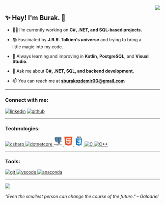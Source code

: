 <img style="float: right; margin-left: 20px;" src="https://i.giphy.com/media/v1.Y2lkPTc5MGI3NjExd2EzNG82aTlhbnZpbXQ4dnllcWp6aW94ZWJtYXJ3Yzl1aHc2ZmE4YSZlcD12MV9pbnRlcm5hbF9naWZfYnlfaWQmY3Q9Zw/M8M2m5EIX364HQCXJL/giphy.gif" height="230" />

<h2>✨ Hey! I'm Burak. 🌿</h2>

- 🧙‍♂️ I’m currently working on **C#, .NET, and SQL-based projects.**

- 📚 Fascinated by **J.R.R. Tolkien's universe** and trying to bring a little magic into my code.

- 🚀 Always learning and improving in **Kotlin**, **PostgreSQL**, and **Visual Studio**.

- 💬 Ask me about **C#, .NET, SQL, and backend development.**

- 📫 You can reach me at **sburakozdemir00@gmail.com**

---

<h3 align="left">Connect with me:</h3>
<p align="left">
<a href="https://www.linkedin.com/in/selami-burak-%C3%B6zdemir-2993a51ab/" target="blank" rel="noopener"><img align="center" src="https://upload.wikimedia.org/wikipedia/commons/thumb/c/ca/LinkedIn_logo_initials.png/640px-LinkedIn_logo_initials.png" alt="linkedin" height="30" width="30" /></a>
<a href="https://github.com/sburakozdemir" target="blank" rel="noopener"><img align="center" src="https://github.githubassets.com/images/modules/logos_page/GitHub-Mark.png" alt="github" height="30" width="30" /></a>
</p>

---

<h3 align="left">Technologies:</h3>
<p align="left"> 
<a href="https://docs.microsoft.com/en-us/dotnet/csharp/" target="_blank" rel="noopener"> <img src="https://seeklogo.com/images/C/c-sharp-c-logo-02F17714BA-seeklogo.com.png" alt="csharp" width="30" height="30"/> </a> 
<a href="https://dotnet.microsoft.com/" target="_blank" rel="noopener"> <img src="https://upload.wikimedia.org/wikipedia/commons/thumb/e/ee/.NET_Core_Logo.svg/1200px-.NET_Core_Logo.svg.png" alt="dotnetcore" width="30" height="30"/> </a>
<a href="https://www.postgresql.org" target="_blank" rel="noopener"> <img src="https://raw.githubusercontent.com/devicons/devicon/master/icons/postgresql/postgresql-original-wordmark.svg" alt="postgresql" width="30" height="30"/> </a>
<a href="https://www.w3.org/html/" target="_blank" rel="noopener"> <img src="https://raw.githubusercontent.com/devicons/devicon/master/icons/html5/html5-original.svg" alt="html" width="30" height="30"/> </a>
<a href="https://www.w3schools.com/css/" target="_blank" rel="noopener"> <img src="https://raw.githubusercontent.com/devicons/devicon/master/icons/css3/css3-original-wordmark.svg" alt="css" width="30" height="30"/> </a>
<a href="https://en.wikipedia.org/wiki/C_(programming_language)" target="_blank" rel="noopener"> <img src="https://upload.wikimedia.org/wikipedia/commons/1/19/C_Logo.png" alt="C" width="30" height="30"/> </a>
<a href="https://en.wikipedia.org/wiki/C%2B%2B" target="_blank" rel="noopener"> <img src="https://upload.wikimedia.org/wikipedia/commons/1/18/ISO_C%2B%2B_Logo.svg" alt="C++" width="30" height="30"/> </a>
</p>

---

<h3 align="left">Tools:</h3>
<p align="left"> 
<a href="https://git-scm.com/" target="_blank" rel="noopener"> <img src="https://www.vectorlogo.zone/logos/git-scm/git-scm-icon.svg" alt="git" width="30" height="30"/> </a>
<a href="https://code.visualstudio.com/" target="_blank" rel="noopener"> <img src="https://upload.wikimedia.org/wikipedia/commons/thumb/9/9a/Visual_Studio_Code_1.35_icon.svg/1024px-Visual_Studio_Code_1.35_icon.svg.png" alt="vscode" width="30" height="30"/> </a>
<a href="https://www.anaconda.com/" target="_blank" rel="noopener"> <img src="https://upload.wikimedia.org/wikipedia/en/c/cd/Anaconda_Logo.png" alt="anaconda" width="30" height="30"/> </a>
</p>

---

<img  src="https://i.giphy.com/media/v1.Y2lkPTc5MGI3NjExbjRuNmtlNDBtcmc4Z2dvdnA4dGQ5bXYydTZybGZhdG9wcGdsZzF5NSZlcD12MV9pbnRlcm5hbF9naWZfYnlfaWQmY3Q9Zw/jdC79bfOtu1cQ/giphy.gif" width="280"   />
<p align="left"><em>"Even the smallest person can change the course of the future." – Galadriel</em></p>
